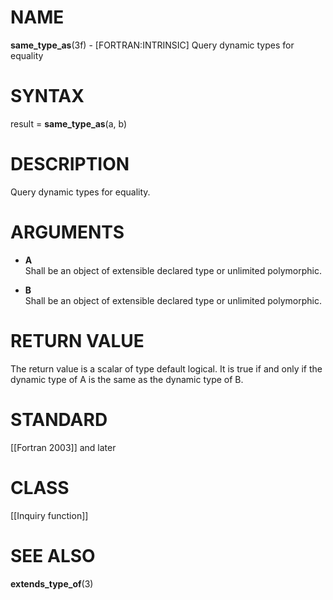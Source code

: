 # NAME

**same\_type\_as**(3f) - \[FORTRAN:INTRINSIC\] Query dynamic types for
equality

# SYNTAX

result = **same\_type\_as**(a, b)

# DESCRIPTION

Query dynamic types for equality.

# ARGUMENTS

  - **A**  
    Shall be an object of extensible declared type or unlimited
    polymorphic.

  - **B**  
    Shall be an object of extensible declared type or unlimited
    polymorphic.

# RETURN VALUE

The return value is a scalar of type default logical. It is true if and
only if the dynamic type of A is the same as the dynamic type of B.

# STANDARD

\[\[Fortran 2003\]\] and later

# CLASS

\[\[Inquiry function\]\]

# SEE ALSO

**extends\_type\_of**(3)
